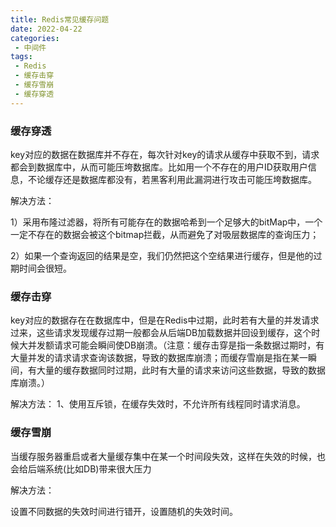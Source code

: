 ```yaml
---
title: Redis常见缓存问题
date: 2022-04-22
categories:
 - 中间件
tags:
 - Redis
 - 缓存击穿
 - 缓存雪崩
 - 缓存穿透
---
```


### 缓存穿透

key对应的数据在数据库并不存在，每次针对key的请求从缓存中获取不到，请求都会到数据库中，从而可能压垮数据库。比如用一个不存在的用户ID获取用户信息，不论缓存还是数据库都没有，若黑客利用此漏洞进行攻击可能压垮数据库。

解决方法：

1）采用布隆过滤器，将所有可能存在的数据哈希到一个足够大的bitMap中，一个一定不存在的数据会被这个bitmap拦截，从而避免了对吸层数据库的查询压力；

2）如果一个查询返回的结果是空，我们仍然把这个空结果进行缓存，但是他的过期时间会很短。

### 缓存击穿

key对应的数据存在在数据库中，但是在Redis中过期，此时若有大量的并发请求过来，这些请求发现缓存过期一般都会从后端DB加载数据并回设到缓存，这个时候大并发额请求可能会瞬间使DB崩溃。（注意：缓存击穿是指一条数据过期时，有大量并发的请求请求查询该数据，导致的数据库崩溃；而缓存雪崩是指在某一瞬间，有大量的缓存数据同时过期，此时有大量的请求来访问这些数据，导致的数据库崩溃。）

解决方法：
1、使用互斥锁，在缓存失效时，不允许所有线程同时请求消息。

### 缓存雪崩

当缓存服务器重启或者大量缓存集中在某一个时间段失效，这样在失效的时候，也会给后端系统(比如DB)带来很大压力

解决方法：

设置不同数据的失效时间进行错开，设置随机的失效时间。

